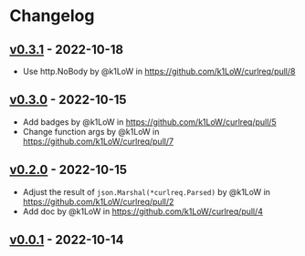 # Changelog

## [v0.3.1](https://github.com/k1LoW/curlreq/compare/v0.3.0...v0.3.1) - 2022-10-18
- Use http.NoBody by @k1LoW in https://github.com/k1LoW/curlreq/pull/8

## [v0.3.0](https://github.com/k1LoW/curlreq/compare/v0.2.0...v0.3.0) - 2022-10-15
- Add badges by @k1LoW in https://github.com/k1LoW/curlreq/pull/5
- Change function args by @k1LoW in https://github.com/k1LoW/curlreq/pull/7

## [v0.2.0](https://github.com/k1LoW/curlreq/compare/v0.1.0...v0.2.0) - 2022-10-15
- Adjust the result of `json.Marshal(*curlreq.Parsed)` by @k1LoW in https://github.com/k1LoW/curlreq/pull/2
- Add doc by @k1LoW in https://github.com/k1LoW/curlreq/pull/4

## [v0.0.1](https://github.com/k1LoW/curlreq/commits/v0.0.1) - 2022-10-14
